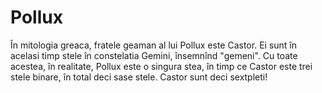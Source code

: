 # Pollux

În mitologia greaca, fratele geaman al lui Pollux este Castor. Ei sunt în
acelasi timp stele în constelatia Gemini, însemnînd "gemeni". Cu toate acestea,
în realitate, Pollux este o singura stea, în timp ce Castor este trei stele
binare, în total deci sase stele. Castor sunt deci sextpleti!
